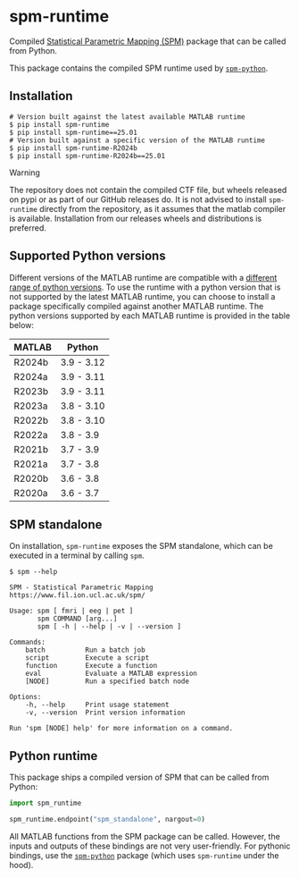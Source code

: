 # spm-runtime

Compiled [Statistical Parametric Mapping (SPM)](https://www.fil.ion.ucl.ac.uk/spm/)
package that can be called from Python.

This package contains the compiled SPM runtime used by
[`spm-python`](https://github.com/spm/spm-python).

## Installation

```shell
# Version built against the latest available MATLAB runtime
$ pip install spm-runtime
$ pip install spm-runtime==25.01
# Version built against a specific version of the MATLAB runtime
$ pip install spm-runtime-R2024b
$ pip install spm-runtime-R2024b==25.01
```

> [!WARNING]
> The repository does not contain the compiled CTF file, but wheels
> released on pypi or as part of our GitHub releases do.
> It is not advised to install `spm-runtime` directly from the
> repository, as it assumes that the matlab compiler is available.
> Installation from our releases wheels and distributions is preferred.

## Supported Python versions

Different versions of the MATLAB runtime are compatible with a [different
range of python versions](https://uk.mathworks.com/support/requirements/python-compatibility.html).
To use the runtime with a python version that is not supported by the latest
MATLAB runtime, you can choose to install a package specifically compiled
against another MATLAB runtime. The python versions supported by each
MATLAB runtime is provided in the table below:

| MATLAB | Python     |
| ------ | ---------- |
| R2024b | 3.9 - 3.12 |
| R2024a | 3.9 - 3.11 |
| R2023b | 3.9 - 3.11 |
| R2023a | 3.8 - 3.10 |
| R2022b | 3.8 - 3.10 |
| R2022a | 3.8 - 3.9  |
| R2021b | 3.7 - 3.9  |
| R2021a | 3.7 - 3.8  |
| R2020b | 3.6 - 3.8  |
| R2020a | 3.6 - 3.7  |

## SPM standalone

On installation, `spm-runtime` exposes the SPM standalone, which can
be executed in a terminal by calling `spm`.

```text
$ spm --help

SPM - Statistical Parametric Mapping
https://www.fil.ion.ucl.ac.uk/spm/

Usage: spm [ fmri | eeg | pet ]
       spm COMMAND [arg...]
       spm [ -h | --help | -v | --version ]

Commands:
    batch          Run a batch job
    script         Execute a script
    function       Execute a function
    eval           Evaluate a MATLAB expression
    [NODE]         Run a specified batch node

Options:
    -h, --help     Print usage statement
    -v, --version  Print version information

Run 'spm [NODE] help' for more information on a command.
```

## Python runtime

This package ships a compiled version of SPM that can be called from
Python:

```python
import spm_runtime

spm_runtime.endpoint("spm_standalone", nargout=0)
```

All MATLAB functions from the SPM package can be called.
However, the inputs and outputs of these bindings are not very user-friendly.
For pythonic bindings, use the
[`spm-python`](https://github.com/spm/spm-python) package (which uses
`spm-runtime` under the hood).
